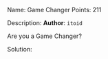 Name: Game Changer 
Points: 211 

Description:
**Author**: `itoid`

Are you a Game Changer? 

Solution:
